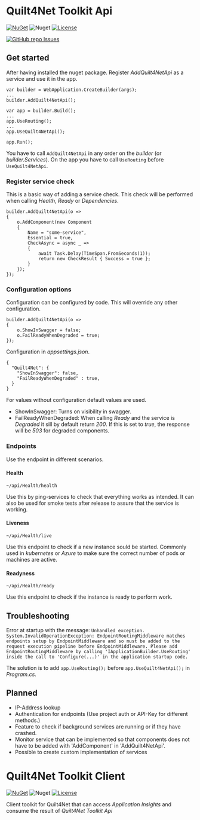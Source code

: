 # Quilt4Net Toolkit Api
[![NuGet](https://img.shields.io/nuget/v/Quilt4Net.Toolkit.Api)](https://www.nuget.org/packages/Quilt4Net.Toolkit.Api)
![Nuget](https://img.shields.io/nuget/dt/Quilt4Net.Toolkit.Api)
[![License](https://img.shields.io/badge/license-MIT-blue.svg)](LICENSE)

[![GitHub repo Issues](https://img.shields.io/github/issues/Quilt4/Quilt4Net.Toolkit?style=flat&logo=github&logoColor=red&label=Issues)](https://github.com/Quilt4/Quilt4Net.Toolkit/issues?q=is%3Aopen)

## Get started
After having installed the nuget package.
Register *AddQuilt4NetApi* as a service and use it in the app.
```
var builder = WebApplication.CreateBuilder(args);
...
builder.AddQuilt4NetApi();

var app = builder.Build();
...
app.UseRouting();
...
app.UseQuilt4NetApi();

app.Run();
```
You have to call `AddQuilt4NetApi` in any order on the *builder* (or *builder.Services*).
On the app you have to call `UseRouting` before `UseQuilt4NetApi`.

### Register service check
This is a basic way of adding a service check. This check will be performed when calling *Health*, *Ready* or *Dependencies*.
```
builder.AddQuilt4NetApi(o =>
{
    o.AddComponent(new Component
    {
        Name = "some-service",
        Essential = true,
        CheckAsync = async _ =>
        {
            await Task.Delay(TimeSpan.FromSeconds(1));
            return new CheckResult { Success = true };
        }
    });
});
```

### Configuration options
Configuration can be configured by code. This will override any other configuration.
```
builder.AddQuilt4NetApi(o =>
{
    o.ShowInSwagger = false;
    o.FailReadyWhenDegraded = true;
});
```
Configuration in *appsettings.json*.
```
{
  "Quilt4Net": {
    "ShowInSwagger": false,
    "FailReadyWhenDegraded" : true,
  }
}
```
For values without configuration default values are used.

- ShowInSwagger: Turns on visibility in swagger.
- FailReadyWhenDegraded: When calling *Ready* and the service is *Degraded* it sill by default return *200*. If this is set to *true*, the response will be *503* for degraded components.

### Endpoints
Use the endpoint in different scenarios.

#### Health
`~/api/Health/health`

Use this by ping-services to check that everything works as intended. It can also be used for smoke tests after release to assure that the service is working.

#### Liveness
`~/api/Health/live`

Use this endpoint to check if a new instance sould be started. Commonly used in *kubernetes* or *Azure* to make sure the correct number of pods or machines are active.

#### Readyness
`~/api/Health/ready`

Use this endpoint to check if the instance is ready to perform work.

## Troubleshooting
Error at startup with the message:
`Unhandled exception. System.InvalidOperationException: EndpointRoutingMiddleware matches endpoints setup by EndpointMiddleware and so must be added to the request execution pipeline before EndpointMiddleware. Please add EndpointRoutingMiddleware by calling 'IApplicationBuilder.UseRouting' inside the call to 'Configure(...)' in the application startup code.`

The solution is to add `app.UseRouting();` before `app.UseQuilt4NetApi();` in *Program.cs*.

## Planned
- IP-Address lookup
- Authentication for endpoints (Use project auth or API-Key for different methods.)
- Feature to check if background services are running or if they have crashed.
- Monitor service that can be implemented so that components does not have to be added with 'AddComponent' in 'AddQuilt4NetApi'.
- Possible to create custom implementation of services

# Quilt4Net Toolkit Client
[![NuGet](https://img.shields.io/nuget/v/Quilt4Net.Toolkit.Client)](https://www.nuget.org/packages/Quilt4Net.Toolkit.Client)
![Nuget](https://img.shields.io/nuget/dt/Quilt4Net.Toolkit.Client)
[![License](https://img.shields.io/badge/license-MIT-blue.svg)](LICENSE)

Client toolkit for Quilt4Net that can access *Application Insights*
and consume the result of *Quilt4Net Toolkit Api*